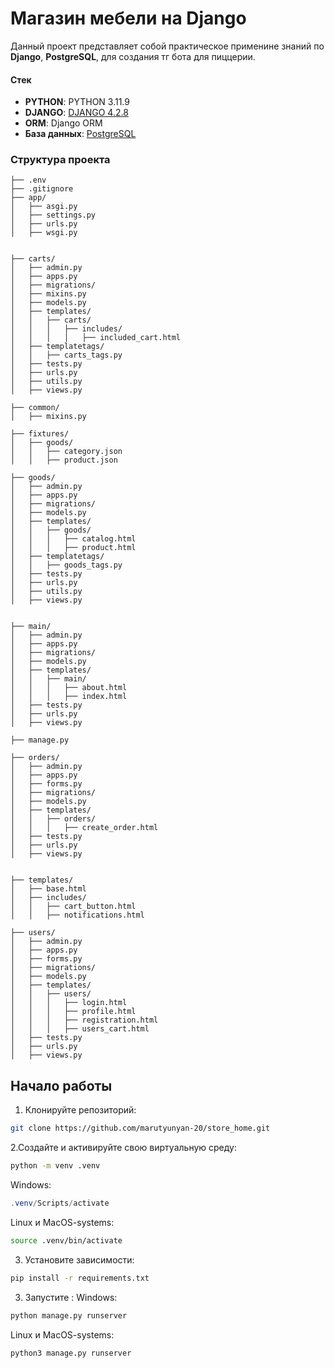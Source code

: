 # Магазин мебели на Django

Данный проект представляет собой практическое применине знаний по  **Django**, **PostgreSQL**, для создания тг  бота для пиццерии.

####  Стек

- **PYTHON**: PYTHON 3.11.9
- **DJANGO**: [DJANGO 4.2.8](https://docs.djangoproject.com/en/4.2/)
- **ORM**: Django ORM
- **База данных**: [PostgreSQL](https://www.postgresql.org/)

### Структура проекта

```
├── .env
├── .gitignore
├── app/
│   ├── asgi.py
│   ├── settings.py
│   ├── urls.py
│   ├── wsgi.py


├── carts/
│   ├── admin.py
│   ├── apps.py
│   ├── migrations/
│   ├── mixins.py
│   ├── models.py
│   ├── templates/
│   │   ├── carts/
│   │   │   ├── includes/
│   │   │   │   ├── included_cart.html
│   ├── templatetags/
│   │   ├── carts_tags.py
│   ├── tests.py
│   ├── urls.py
│   ├── utils.py
│   ├── views.py

├── common/
│   ├── mixins.py

├── fixtures/
│   ├── goods/
│   │   ├── category.json
│   │   ├── product.json

├── goods/
│   ├── admin.py
│   ├── apps.py
│   ├── migrations/
│   ├── models.py
│   ├── templates/
│   │   ├── goods/
│   │   │   ├── catalog.html
│   │   │   ├── product.html
│   ├── templatetags/
│   │   ├── goods_tags.py
│   ├── tests.py
│   ├── urls.py
│   ├── utils.py
│   ├── views.py


├── main/
│   ├── admin.py
│   ├── apps.py
│   ├── migrations/
│   ├── models.py
│   ├── templates/
│   │   ├── main/
│   │   │   ├── about.html
│   │   │   ├── index.html
│   ├── tests.py
│   ├── urls.py
│   ├── views.py

├── manage.py

├── orders/
│   ├── admin.py
│   ├── apps.py
│   ├── forms.py
│   ├── migrations/
│   ├── models.py
│   ├── templates/
│   │   ├── orders/
│   │   │   ├── create_order.html
│   ├── tests.py
│   ├── urls.py
│   ├── views.py


├── templates/
│   ├── base.html
│   ├── includes/
│   │   ├── cart_button.html
│   │   ├── notifications.html

├── users/
│   ├── admin.py
│   ├── apps.py
│   ├── forms.py
│   ├── migrations/
│   ├── models.py
│   ├── templates/
│   │   ├── users/
│   │   │   ├── login.html
│   │   │   ├── profile.html
│   │   │   ├── registration.html
│   │   │   ├── users_cart.html
│   ├── tests.py
│   ├── urls.py
│   ├── views.py
```










## Начало работы

1. Клонируйте репозиторий:
```bash
git clone https://github.com/marutyunyan-20/store_home.git
```

2.Создайте и активируйте свою виртуальную среду:
```bash
python -m venv .venv
```
Windows:
```powershell
.venv/Scripts/activate
```
Linux и MacOS-systems:
```bash
source .venv/bin/activate
```

3. Установите зависимости:
```bash
pip install -r requirements.txt
```

3. Запустите :
Windows:
```bash
python manage.py runserver 
```

Linux и MacOS-systems:
```bash
python3 manage.py runserver
```
